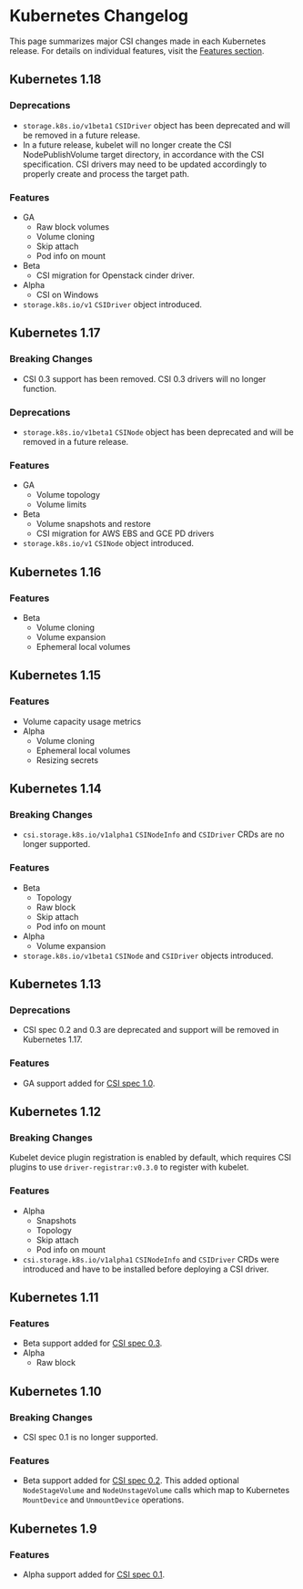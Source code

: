 # Kubernetes Changelog

This page summarizes major CSI changes made in each Kubernetes release. For
details on individual features, visit the [Features section](features.md).

## Kubernetes 1.18

### Deprecations

* `storage.k8s.io/v1beta1` `CSIDriver` object has been deprecated and will be
  removed in a future release.
* In a future release, kubelet will no longer create the CSI NodePublishVolume
  target directory, in accordance with the CSI specification. CSI drivers may
  need to be updated accordingly to properly create and process the target path.

### Features

* GA
    * Raw block volumes
    * Volume cloning
    * Skip attach
    * Pod info on mount
* Beta
    * CSI migration for Openstack cinder driver.
* Alpha
    * CSI on Windows
* `storage.k8s.io/v1` `CSIDriver` object introduced.

## Kubernetes 1.17

### Breaking Changes

* CSI 0.3 support has been removed. CSI 0.3 drivers will no longer function.

### Deprecations

* `storage.k8s.io/v1beta1` `CSINode` object has been deprecated and will be
  removed in a future release.

### Features

* GA
    * Volume topology
    * Volume limits
* Beta
    * Volume snapshots and restore
    * CSI migration for AWS EBS and GCE PD drivers
* `storage.k8s.io/v1` `CSINode` object introduced.

## Kubernetes 1.16

### Features

* Beta
    * Volume cloning
    * Volume expansion
    * Ephemeral local volumes

## Kubernetes 1.15

### Features

* Volume capacity usage metrics
* Alpha
    * Volume cloning
    * Ephemeral local volumes
    * Resizing secrets

## Kubernetes 1.14

### Breaking Changes

* `csi.storage.k8s.io/v1alpha1` `CSINodeInfo` and `CSIDriver` CRDs are no longer supported.

### Features

* Beta
    * Topology
    * Raw block
    * Skip attach
    * Pod info on mount
* Alpha
    * Volume expansion
* `storage.k8s.io/v1beta1` `CSINode` and `CSIDriver` objects introduced.

## Kubernetes 1.13

### Deprecations

* CSI spec 0.2 and 0.3 are deprecated and support will be removed in Kubernetes 1.17.

### Features

* GA support added for [CSI spec
  1.0](https://github.com/container-storage-interface/spec/releases/tag/v1.0.0).

## Kubernetes 1.12

### Breaking Changes

Kubelet device plugin registration is enabled by default, which requires CSI
plugins to use `driver-registrar:v0.3.0` to register with kubelet.

### Features
* Alpha
    * Snapshots
    * Topology
    * Skip attach
    * Pod info on mount
* `csi.storage.k8s.io/v1alpha1` `CSINodeInfo` and `CSIDriver` CRDs were
  introduced and have to be installed before deploying a CSI driver.

## Kubernetes 1.11

### Features

* Beta support added for [CSI spec
  0.3](https://github.com/container-storage-interface/spec/releases/tag/v0.3.0).
* Alpha
    * Raw block

## Kubernetes 1.10

### Breaking Changes

* CSI spec 0.1 is no longer supported.

### Features

* Beta support added for [CSI spec 0.2](https://github.com/container-storage-interface/spec/releases/tag/v0.2.0).
  This added optional `NodeStageVolume` and `NodeUnstageVolume` calls which
  map to Kubernetes `MountDevice` and `UnmountDevice` operations.

## Kubernetes 1.9

### Features

* Alpha support added for [CSI spec
  0.1](https://github.com/container-storage-interface/spec/releases/tag/v0.1.0).
